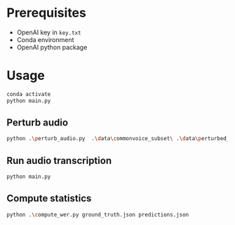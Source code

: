 # Prerequisites

- OpenAI key in `key.txt`
- Conda environment
- OpenAI python package

# Usage

```bash
conda activate
python main.py
```

## Perturb audio

```bash
python .\perturb_audio.py  .\data\commonvoice_subset\ .\data\perturbed_1_255\ --epsilon 1/255
```

## Run audio transcription

```bash
python main.py
```

## Compute statistics

```bash
python .\compute_wer.py ground_truth.json predictions.json
```
